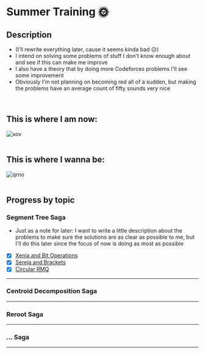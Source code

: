 # Summer Training 🌞

## Description
- (I'll rewrite everything later, cause it seems kinda bad 😥)
- I intend on solving some problems of stuff I don't know enough about and see if this can make me improve
- I also have a theory that by doing more Codeforces problems I'll see some improvement
- Obviously I'm not planning on becoming red all of a sudden, but making the problems have an average count of fifty sounds very nice
<br>

## **This is where I am now:**
![xov](https://github.com/ricaxov/xov/assets/103327245/26434b44-72b2-42b0-bc7b-3cbd052040be)
<br><br>

## **This is where I wanna be:**
![qrno](https://github.com/ricaxov/xov/assets/103327245/4e97f3e3-cc88-41c6-a471-988d824d8778)
<br><br>

## Progress by topic

### Segment Tree Saga
- Just as a note for later: I want to write a little description about the problems to make sure the solutions are as clear as possible to me, but I'll do this later since the focus of now is doing as most as possible
  
- [X] [Xenia and Bit Operations](https://codeforces.com/contest/339/problem/D)
- [X] [Sereja and Brackets](https://codeforces.com/contest/380/problem/C)
- [X] [Circular RMQ](https://codeforces.com/contest/52/problem/C)
---

### Centroid Decomposition Saga
---

### Reroot Saga
---

### ... Saga
---
